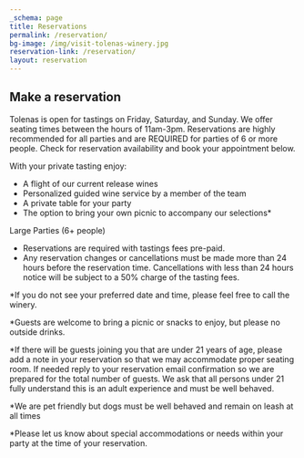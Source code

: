 ```yaml
---
_schema: page
title: Reservations
permalink: /reservation/
bg-image: /img/visit-tolenas-winery.jpg
reservation-link: /reservation/
layout: reservation
---
```

## Make a reservation

Tolenas is open for tastings on Friday, Saturday, and Sunday. We offer seating times between the hours of 11am-3pm. Reservations are highly recommended for all parties and are REQUIRED for parties of 6 or more people. Check for reservation availability and book your appointment below.

With your private tasting enjoy:

* A flight of our current release wines
* Personalized guided wine service by a member of the team
* A private table for your party
* The option to bring your own picnic to accompany our selections\*

Large Parties (6+ people)

* Reservations are required with tastings fees pre-paid.
* Any reservation changes or cancellations must be made more than 24 hours before the reservation time. Cancellations with less than 24 hours notice will be subject to a 50% charge of the tasting fees.

\*If you do not see your preferred date and time, please feel free to call the winery.

\*Guests are welcome to bring a picnic or snacks to enjoy, but please no outside drinks.

\*If there will be guests joining you that are under 21 years of age, please add a note in your reservation so that we may accommodate proper seating room. If needed reply to your reservation email confirmation so we are prepared for the total number of guests. We ask that all persons under 21 fully understand this is an adult experience and must be well behaved.

\*We are pet friendly but dogs must be well behaved and remain on leash at all times

\*Please let us know about special accommodations or needs within your party at the time of your reservation.
